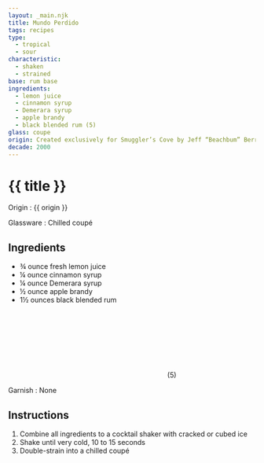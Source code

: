```yaml
---
layout: _main.njk
title: Mundo Perdido
tags: recipes
type:
  - tropical
  - sour
characteristic:
  - shaken
  - strained
base: rum base
ingredients:
  - lemon juice
  - cinnamon syrup
  - Demerara syrup
  - apple brandy
  - black blended rum (5)
glass: coupe
origin: Created exclusively for Smuggler’s Cove by Jeff “Beachbum” Berry in 2009.
decade: 2000
---
```

<!-- markdownlint-disable MD025 -->
# {{ title }}
<!-- markdownlint-disable MD025 -->

Origin
  : {{ origin }}

Glassware
  : Chilled coupé

## Ingredients

* &frac34; ounce fresh lemon juice
* &frac14; ounce cinnamon syrup
* &frac14; ounce Demerara syrup
* &frac12; ounce apple brandy
* 1&frac12; ounces black blended rum<icon-l space="1em"><span class="with-icon"><svg class="icon"><use href="/assets/images/icons/circle-5.svg#circle-5"></use></svg><span class="sr-only">(5)</span></span></icon-l>

Garnish
  : None

## Instructions

1. Combine all ingredients to a cocktail shaker with cracked or cubed ice
2. Shake until very cold, 10 to 15 seconds
3. Double-strain into a chilled coupé
